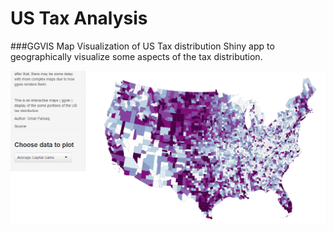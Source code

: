 # US Tax Analysis
###GGVIS Map Visualization of US Tax distribution
Shiny app to geographically visualize some aspects of the tax distribution.


![alt text][logo]

[logo]: https://raw.githubusercontent.com/umarfarooq360/USTaxAnalysis/master/data/AverageCapitalGainsDist.png "Preview" 
